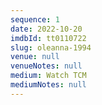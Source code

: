 ```yaml
---
sequence: 1
date: 2022-10-20
imdbId: tt0110722
slug: oleanna-1994
venue: null
venueNotes: null
medium: Watch TCM
mediumNotes: null
---
```


